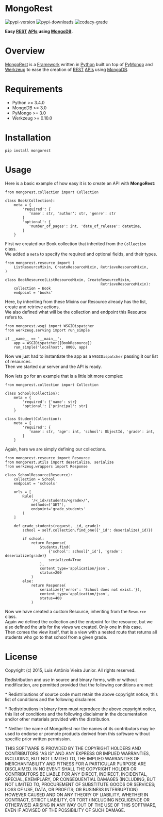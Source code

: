 # MongoRest

[![pypi-version]][pypi] [![pypi-downloads]][pypi] [![codacy-grade]][codacy]

**Easy [REST][rest] [APIs][api] using [MongoDB][mongodb].**


# Overview

[MongoRest][mongorest] is a [Framework][framework] written in [Python][python] built on top of [PyMongo][pymongo] and [Werkzeug][werkzeug] to ease the creation of [REST][rest] [APIs][api] using [MongoDB][mongodb].


# Requirements

* Python >= 3.4.0
* MongoDB >= 3.0
* PyMongo >= 3.0
* Werkzeug >= 0.10.0


# Installation

    pip install mongorest
    
    
# Usage

Here is a basic example of how easy it is to create an API with **MongoRest**:


    from mongorest.collection import Collection

    class Book(Collection):
        meta = {
            'required': {
               'name': str, 'author': str, 'genre': str
            }
            'optional': {
               'number_of_pages': int, 'date_of_release': datetime,
            }
        }

First we created our Book collection that inherited from the `Collection` class. <br />
We added a `meta` to specify the required and optional fields, and their types. <br />


    from mongorest.resource import (
        ListResourceMixin, CreateResourceMixin, RetrieveResourceMixin,
    )

    class BookResource(ListResourceMixin, CreateResourceMixin, 
                                                RetrieveResourceMixin):
        collection = Book
        endpoint = 'books'
        
Here, by inheriting from these Mixins our Resource already has the list, create and retrieve actions. <br />
We also defined what will be the collection and endpoint this Resource refers to. <br />

        
    from mongorest.wsgi import WSGIDispatcher
    from werkzeug.serving import run_simple

    if __name__ == '__main__':
        app = WSGIDispatcher([BookResource])
        run_simple('localhost', 8000, app)
    
Now we just had to instantiate the app as a `WSGIDispatcher` passing it our list of resources. <br />
Then we started our server and the API is ready. <br />


Now lets go for an example that is a little bit more complex:

    from mongorest.collection import Collection
    
    class School(Collection):
        meta = {
            'required': {'name': str}
            'optional': {'principal': str}
        }
        
    class Student(Collection):
        meta = {
            'required': {
               'name': str, 'age': int, 'school': ObjectId, 'grade': int,
            }
        }
        
Again, here we are simply defining our collections. <br />


    from mongorest.resource import Resource
    from mongorest.utils import deserialize, serialize
    from werkzeug.wrappers import Response
    
    class SchoolResource(Resource):
        collection = School
        endpoint = 'schools'
        
        urls = [
            Rule(
                '/<_id>/students/<grade>/',
                methods=['GET'],
                endpoint='grade_students'
            )
        ]
        
        def grade_students(request, _id, grade):
            school = self.collection.find_one({'_id': deserialize(_id)})
            
            if school:
                return Response(
                    Students.find(
                        {'school': school['_id'], 'grade': deserialize(grade)}
                        serialized=True
                    ),
                    content_type='application/json',
                    status=200
                )
            else:
                return Response(
                    serialize({'error': 'School does not exist.'}),
                    content_type='application/json',
                    status=400
                )
                
Now we have created a custom Resource, inheriting from the `Resource` class. <br />
Again we defined the collection and the endpoint for the resource, but we also defined the urls for the views we created. Only one in this case. <br />
Then comes the view itself, that is a view with a nested route that returns all students who go to that school from a given grade.

    
# License

Copyright (c) 2015, Luis Antônio Vieira Junior.
All rights reserved.

Redistribution and use in source and binary forms, with or without
modification, are permitted provided that the following conditions are met:

\*  Redistributions of source code must retain the above copyright notice, this
    list of conditions and the following disclaimer.

\*  Redistributions in binary form must reproduce the above copyright notice,
    this list of conditions and the following disclaimer in the documentation
    and/or other materials provided with the distribution.

\*  Neither the name of MongoRest nor the names of its
    contributors may be used to endorse or promote products derived from
    this software without specific prior written permission.

THIS SOFTWARE IS PROVIDED BY THE COPYRIGHT HOLDERS AND CONTRIBUTORS "AS IS"
AND ANY EXPRESS OR IMPLIED WARRANTIES, INCLUDING, BUT NOT LIMITED TO, THE
IMPLIED WARRANTIES OF MERCHANTABILITY AND FITNESS FOR A PARTICULAR PURPOSE ARE
DISCLAIMED. IN NO EVENT SHALL THE COPYRIGHT HOLDER OR CONTRIBUTORS BE LIABLE
FOR ANY DIRECT, INDIRECT, INCIDENTAL, SPECIAL, EXEMPLARY, OR CONSEQUENTIAL
DAMAGES (INCLUDING, BUT NOT LIMITED TO, PROCUREMENT OF SUBSTITUTE GOODS OR
SERVICES; LOSS OF USE, DATA, OR PROFITS; OR BUSINESS INTERRUPTION) HOWEVER
CAUSED AND ON ANY THEORY OF LIABILITY, WHETHER IN CONTRACT, STRICT LIABILITY,
OR TORT (INCLUDING NEGLIGENCE OR OTHERWISE) ARISING IN ANY WAY OUT OF THE USE
OF THIS SOFTWARE, EVEN IF ADVISED OF THE POSSIBILITY OF SUCH DAMAGE.

[pypi-version]: https://img.shields.io/pypi/v/MongoRest.svg
[pypi-downloads]: https://img.shields.io/pypi/dm/MongoRest.svg
[pypi]: https://pypi.python.org/pypi/mongorest

[codacy-grade]: https://www.codacy.com/project/badge/de84ced5bfa241b3a1a64f73146a03e3
[codacy]: https://www.codacy.com/app/lvieira/mongorest

[rest]: https://en.wikipedia.org/wiki/Rest
[api]: https://en.wikipedia.org/wiki/Application_programming_interface
[mongodb]: https://www.mongodb.org/

[mongorest]: https://github.com/lvieirajr/mongorest/
[framework]: https://en.wikipedia.org/wiki/Software_framework
[python]: https://www.python.org/
[pymongo]: https://github.com/mongodb/mongo-python-driver/ 
[werkzeug]: http://werkzeug.pocoo.org/
